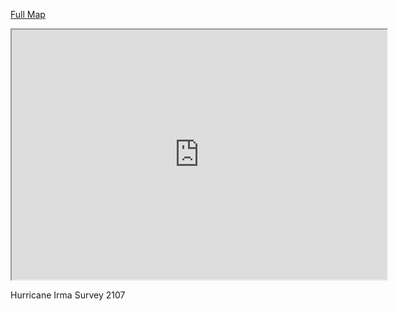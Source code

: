 [Full Map](EvacSurvey/Leaflet/)

<iframe src="https://johnandrewmorris.org/research/EvacSurvey/Leaflet/" width="600" height="400"></iframe>

Hurricane Irma Survey 2107

<!--
[OpenLayers  version 1](EvacSurvey/OpenLayers/v1)

<iframe src="https://johnandrewmorris.org/research/EvacSurvey/OpenLayers/v1/" width="600" height="400"></iframe>

[OpenLayers Version 2](EvacSurvey/OpenLayers/v2)

<iframe src="https://johnandrewmorris.org/research/EvacSurvey/OpenLayers/v2/" width="600" height="400"></iframe>
-->
